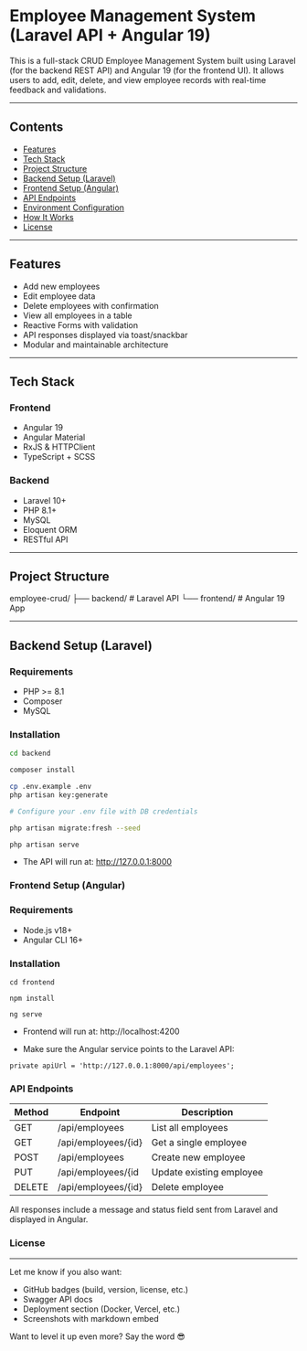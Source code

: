 # Employee Management System (Laravel API + Angular 19)

This is a full-stack CRUD Employee Management System built using Laravel (for the backend REST API) and Angular 19 (for the frontend UI). It allows users to add, edit, delete, and view employee records with real-time feedback and validations.

---

## Contents

- [Features](#features)
- [Tech Stack](#tech-stack)
- [Project Structure](#project-structure)
- [Backend Setup (Laravel)](#backend-setup-laravel)
- [Frontend Setup (Angular)](#frontend-setup-angular)
- [API Endpoints](#api-endpoints)
- [Environment Configuration](#environment-configuration)
- [How It Works](#how-it-works)
- [License](#license)

---

## Features

- Add new employees
- Edit employee data
- Delete employees with confirmation
- View all employees in a table
- Reactive Forms with validation
- API responses displayed via toast/snackbar
- Modular and maintainable architecture

---

## Tech Stack

### Frontend
- Angular 19
- Angular Material
- RxJS & HTTPClient
- TypeScript + SCSS

### Backend
- Laravel 10+
- PHP 8.1+
- MySQL
- Eloquent ORM
- RESTful API

---

## Project Structure
employee-crud/ ├── backend/ # Laravel API └── frontend/ # Angular 19 App


---

## Backend Setup (Laravel)

### Requirements
- PHP >= 8.1
- Composer
- MySQL

### Installation

```bash
cd backend

composer install

cp .env.example .env
php artisan key:generate

# Configure your .env file with DB credentials

php artisan migrate:fresh --seed

php artisan serve

```
- The API will run at: http://127.0.0.1:8000


### Frontend Setup (Angular)

### Requirements

- Node.js v18+
- Angular CLI 16+

### Installation

```
cd frontend

npm install

ng serve

```
- Frontend will run at: http://localhost:4200

- Make sure the Angular service points to the Laravel API:

```
private apiUrl = 'http://127.0.0.1:8000/api/employees';
```


### API Endpoints

| Method  | Endpoint  | Description | 
| --------| -------- | ----------- |
| GET    |    /api/employees      | List all employees | 
| GET    |    /api/employees/{id}	| Get a single employee  |
| POST   |    /api/employees      | Create new employee |
| PUT    |    /api/employees/{id  | Update existing employee  |
| DELETE |    /api/employees/{id} | Delete employee  |

All responses include a message and status field sent from Laravel and displayed in Angular.



### License
---

Let me know if you also want:

- GitHub badges (build, version, license, etc.)
- Swagger API docs
- Deployment section (Docker, Vercel, etc.)
- Screenshots with markdown embed

Want to level it up even more? Say the word 😎






